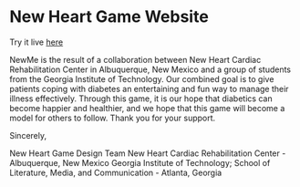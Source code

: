 New Heart Game Website
===================
Try it live [here](http://www.prism.gatech.edu/~gth716h/NewHeart/Login.html)

NewMe is the result of a collaboration between New Heart Cardiac Rehabilitation Center in Albuquerque, New Mexico and a group of students from the Georgia Institute of Technology. Our combined goal is to give patients coping with diabetes an entertaining and fun way to manage their illness effectively. Through this game, it is our hope that diabetics can become happier and healthier, and we hope that this game will become a model for others to follow. Thank you for your support.

Sincerely,

New Heart Game Design Team
New Heart Cardiac Rehabilitation Center - Albuquerque, New Mexico
Georgia Institute of Technology; School of Literature, Media, and Communication - Atlanta, Georgia
